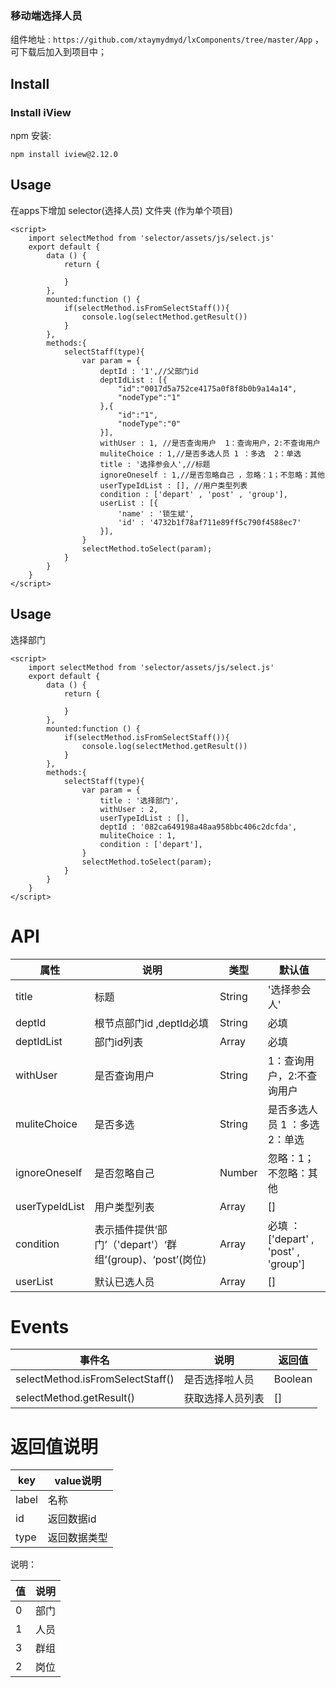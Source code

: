 
### 移动端选择人员

组件地址 : `https://github.com/xtaymydmyd/lxComponents/tree/master/App` ， 可下载后加入到项目中；

## Install

### Install iView 

npm 安装:
```
npm install iview@2.12.0
```

## Usage

在apps下增加 selector(选择人员) 文件夹 (作为单个项目)

```vue
<script>
    import selectMethod from 'selector/assets/js/select.js'
    export default {
        data () {
            return {
                
            }
        },
        mounted:function () {
            if(selectMethod.isFromSelectStaff()){
                console.log(selectMethod.getResult())
            }
        },
        methods:{
            selectStaff(type){
                var param = { 
                    deptId : '1',//父部门id 
                    deptIdList : [{
                        "id":"0017d5a752ce4175a0f8f8b0b9a14a14",
                        "nodeType":"1"
                    },{
                        "id":"1",
                        "nodeType":"0"
                    }],
                    withUser : 1, //是否查询用户  1：查询用户，2:不查询用户
                    muliteChoice : 1,//是否多选人员 1 ：多选  2：单选
                    title : '选择参会人',//标题
                    ignoreOneself : 1,//是否忽略自己 ，忽略：1；不忽略：其他 
                    userTypeIdList : [], //用户类型列表
                    condition : ['depart' , 'post' , 'group'],
                    userList : [{
                        'name' : '锁生斌',
                        'id' : '4732b1f78af711e89ff5c790f4588ec7'
                    }],
                }
                selectMethod.toSelect(param);  
            }
        }
    }
</script>
```

## Usage

选择部门

```vue
<script>
    import selectMethod from 'selector/assets/js/select.js'
    export default {
        data () {
            return {
                
            }
        },
        mounted:function () {
            if(selectMethod.isFromSelectStaff()){
                console.log(selectMethod.getResult())
            }
        },
        methods:{
            selectStaff(type){
                var param = { 
                    title : '选择部门',
                    withUser : 2,
                    userTypeIdList : [], 
                    deptId : '082ca649198a48aa958bbc406c2dcfda',
                    muliteChoice : 1,
                    condition : ['depart'],
                }
                selectMethod.toSelect(param);  
            }
        }
    }
</script>
```

# API

| 属性 | 说明 | 类型 | 默认值 |
| ------ | ------ | ------ | ------ |
| title | 标题 | String | '选择参会人' |
| deptId | 根节点部门id ,deptId必填 | String | 必填 |
| deptIdList | 部门id列表 | Array | 必填 |
| withUser | 是否查询用户 | String | 1：查询用户，2:不查询用户 |
| muliteChoice | 是否多选 | String | 是否多选人员 1 ：多选  2：单选 |
| ignoreOneself | 是否忽略自己 | Number | 忽略：1；不忽略：其他  |
| userTypeIdList | 用户类型列表 | Array | [] |
| condition | 表示插件提供‘部门’（'depart'）‘群组’(group)、‘post’(岗位) | Array | 必填 ： ['depart' , 'post' , 'group'] |
| userList | 默认已选人员 | Array | [] |


# Events

| 事件名 | 说明 | 返回值 |
| ------ | ------ | ------ |
| selectMethod.isFromSelectStaff() | 是否选择啦人员 | Boolean |
| selectMethod.getResult() | 获取选择人员列表 | [] |


# 返回值说明 


| key | value说明 | 
| ------ | ------ |
| label | 名称 |
| id | 返回数据id |
| type | 返回数据类型 |


说明：

| 值 | 说明 |
| ------ | ------ |
| 0 | 部门 |
| 1 | 人员 |
| 3 | 群组 |
| 2 | 岗位 |

